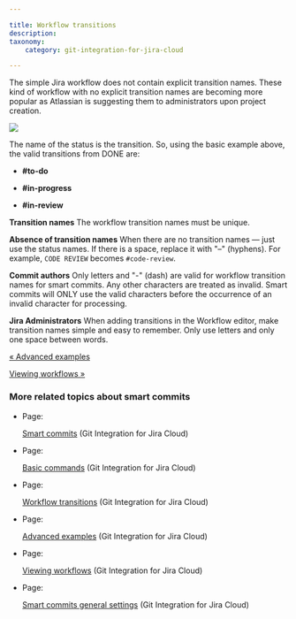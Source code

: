 ```yaml
---

title: Workflow transitions
description:
taxonomy:
    category: git-integration-for-jira-cloud

---
```

The simple Jira workflow does not contain explicit transition names. These kind of workflow with no explicit transition names are becoming more popular as Atlassian is suggesting them to administrators upon project creation.

![](https://bigbrassband.atlassian.net/wiki/download/thumbnails/1923025389/gitcloud-jira-workflow-chart.png?version=1&modificationDate=1634729137964&cacheVersion=1&api=v2&width=217&height=241)

The name of the status is the transition. So, using the basic example above, the valid transitions from DONE are:

*   **#to-do**

*   **#in-progress**

*   **#in-review**


**Transition names**
The workflow transition names must be unique.

**Absence of transition names**
When there are no transition names — just use the status names. If there is a space, replace it with "–" (hyphens). For example, `CODE REVIEW` becomes `#code-review`.

**Commit authors**
Only letters and "-" (dash) are valid for workflow transition names for smart commits. Any other characters are treated as invalid. Smart commits will ONLY use the valid characters before the occurrence of an invalid character for processing.

**Jira Administrators**
When adding transitions in the Workflow editor, make transition names simple and easy to remember. Only use letters and only one space between words.

[« Advanced examples](/wiki/spaces/GITCLOUD/pages/1923025375/Advanced+examples)

[Viewing workflows »](/wiki/spaces/GITCLOUD/pages/1923025415/Viewing+workflows)

### More related topics about smart commits

*   Page:

    [Smart commits](/wiki/spaces/GITCLOUD/pages/1923025332/Smart+commits) (Git Integration for Jira Cloud)

*   Page:

    [Basic commands](/wiki/spaces/GITCLOUD/pages/1923025355/Basic+commands) (Git Integration for Jira Cloud)

*   Page:

    [Workflow transitions](/wiki/spaces/GITCLOUD/pages/1923025389/Workflow+transitions) (Git Integration for Jira Cloud)

*   Page:

    [Advanced examples](/wiki/spaces/GITCLOUD/pages/1923025375/Advanced+examples) (Git Integration for Jira Cloud)

*   Page:

    [Viewing workflows](/wiki/spaces/GITCLOUD/pages/1923025415/Viewing+workflows) (Git Integration for Jira Cloud)

*   Page:

    [Smart commits general settings](/wiki/spaces/GITCLOUD/pages/1923025462/Smart+commits+general+settings) (Git Integration for Jira Cloud)